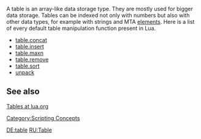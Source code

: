 A table is an array-like data storage type. They are mostly used for bigger data storage. Tables can be indexed not only with numbers but also with other data types, for example with strings and MTA [elements](/elements.md "wikilink").
Here is a list of every default table manipulation function present in Lua.

-   [table.concat](http://www.lua.org/manual/5.1/manual.html#pdf-table.concat)
-   [table.insert](http://www.lua.org/manual/5.1/manual.html#pdf-table.insert)
-   [table.maxn](http://www.lua.org/manual/5.1/manual.html#pdf-table.maxn)
-   [table.remove](http://www.lua.org/manual/5.1/manual.html#pdf-table.remove)
-   [table.sort](http://www.lua.org/manual/5.1/manual.html#pdf-table.sort)
-   [unpack](http://www.lua.org/manual/5.1/manual.html#pdf-unpack)

See also
--------

[Tables at lua.org](http://www.lua.org/pil/2.5.html)

[Category:Scripting Concepts](/Category:Scripting_Concepts.md "wikilink")

[DE:table](/DE:table.md "wikilink") [RU:Table](/RU:Table.md "wikilink")
